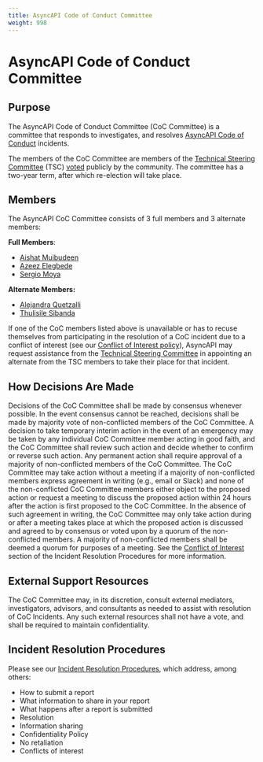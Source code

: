```yaml
---
title: AsyncAPI Code of Conduct Committee
weight: 998
---
```


# AsyncAPI Code of Conduct Committee

## Purpose

The AsyncAPI Code of Conduct Committee (CoC Committee) is a committee that responds to investigates, and resolves [AsyncAPI Code of Conduct](https://github.com/asyncapi/.github/blob/master/CODE_OF_CONDUCT.md) incidents.

The members of the CoC Committee are members of the [Technical Steering Committee](https://www.asyncapi.com/community/tsc) (TSC) [voted](https://github.com/orgs/asyncapi/discussions/682#discussioncomment-7498209) publicly by the community. The committee has a two-year term, after which re-election will take place.

## Members

The AsyncAPI CoC Committee consists of 3 full members and 3 alternate members:

**Full Members**:

- [Aishat Muibudeen](https://github.com/mayaleeeee)
- [Azeez Elegbede](https://github.com/acethecreator)
- [Sergio Moya](https://github.com/smoya)

**Alternate Members:** 

- [Alejandra Quetzalli](https://github.com/alequetzalli)
- [Thulisile Sibanda](https://github.com/thulieblack)

If one of the CoC members listed above is unavailable or has to recuse themselves from participating in the resolution of a CoC incident due to a conflict of interest (see our [Conflict of Interest policy](COC-incident-resolution-procedures#conflicts-of-interest)), AsyncAPI may request assistance from the [Technical Steering Committee](https://www.asyncapi.com/community/tsc) in appointing an alternate from the TSC members to take their place for that incident.

## How Decisions Are Made

Decisions of the CoC Committee shall be made by consensus whenever possible.  In the event consensus cannot be reached, decisions shall be made by majority vote of non-conflicted members of the CoC Committee.  A decision to take temporary interim action in the event of an emergency may be taken by any individual CoC Committee member acting in good faith, and the CoC Committee shall review such action and decide whether to confirm or reverse such action.  Any permanent action shall require approval of a majority of non-conflicted members of the CoC Committee.  The CoC Committee may take action without a meeting if a majority of non-conflicted members express agreement in writing (e.g., email or Slack) and none of the non-conflicted CoC Committee members either object to the proposed action or request a meeting to discuss the proposed action within 24 hours after the action is first proposed to the CoC Committee. In the absence of such agreement in writing, the CoC Committee may only take action during or after a meeting takes place at which the proposed action is discussed and agreed to by consensus or voted upon by a quorum of the non-conflicted members.  A majority of non-conflicted members shall be deemed a quorum for purposes of a meeting.  See the [Conflict of Interest](COC-incident-resolution-procedures#conflicts-of-interest) section of the Incident Resolution Procedures for more information.

## External Support Resources

The CoC Committee may, in its discretion, consult external mediators, investigators, advisors, and consultants as needed to assist with resolution of CoC Incidents. Any such external resources shall not have a vote, and shall be required to maintain confidentiality.

## Incident Resolution Procedures

Please see our [Incident Resolution Procedures](COC-incident-resolution-procedures), which address, among others: 

- How to submit a report
- What information to share in your report
- What happens after a report is submitted
- Resolution
- Information sharing
- Confidentiality Policy
- No retaliation
- Conflicts of interest
